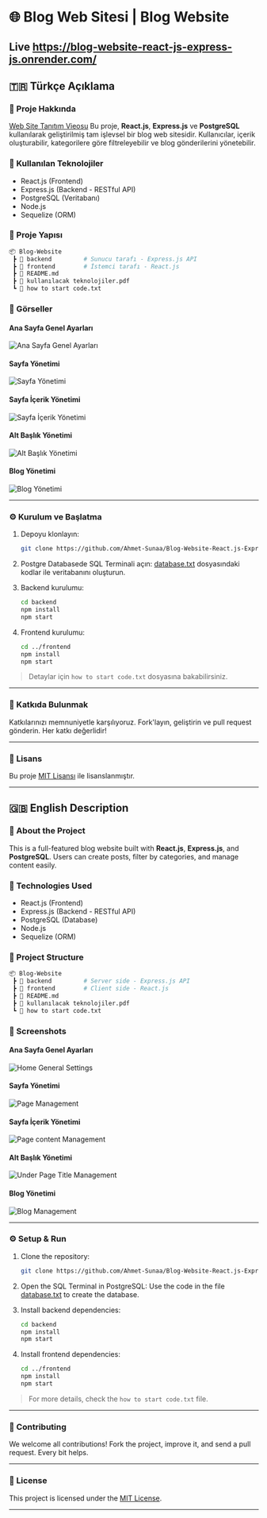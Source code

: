 # 🌐 Blog Web Sitesi | Blog Website

## Live https://blog-website-react-js-express-js.onrender.com/

## 🇹🇷 Türkçe Açıklama

### 📌 Proje Hakkında
[Web Site Tanıtım Vieosu](./Blog-sitesi-tanıtım-videosu.mp4)
Bu proje, **React.js**, **Express.js** ve **PostgreSQL** kullanılarak geliştirilmiş tam işlevsel bir blog web sitesidir. Kullanıcılar, içerik oluşturabilir, kategorilere göre filtreleyebilir ve blog gönderilerini yönetebilir.

### 🧰 Kullanılan Teknolojiler

- React.js (Frontend)
- Express.js (Backend - RESTful API)
- PostgreSQL (Veritabanı)
- Node.js
- Sequelize (ORM)

### 📂 Proje Yapısı

```bash
📦 Blog-Website
 ┣ 📁 backend         # Sunucu tarafı - Express.js API
 ┣ 📁 frontend        # İstemci tarafı - React.js
 ┣ 📄 README.md
 ┣ 📄 kullanılacak teknolojiler.pdf
 ┗ 📄 how to start code.txt
```

### 📸 Görseller

#### Ana Sayfa Genel Ayarları
![Ana Sayfa Genel Ayarları](./screenshots/Home-Genel-ayar-değiştirme.png)

#### Sayfa Yönetimi
![Sayfa Yönetimi](./screenshots/Sayfa-Yönetim.png)

#### Sayfa İçerik Yönetimi
![Sayfa İçerik Yönetimi](./screenshots/Sayfa-İçerik-Yönetim.png)

#### Alt Başlık Yönetimi
![Alt Başlık Yönetimi](./screenshots/Alt-Başlık-Ekleme.png)

#### Blog Yönetimi
![Blog Yönetimi](./screenshots/Blog.png)

---

### ⚙️ Kurulum ve Başlatma

1. Depoyu klonlayın:
   ```bash
   git clone https://github.com/Ahmet-Sunaa/Blog-Website-React.js-Express.js-PostgreSQL.git
   ```
2. Postgre Databasede SQL Terminali açın:
   [database.txt](./database.txt) dosyasındaki kodlar ile veritabanını oluşturun.

3. Backend kurulumu:
   ```bash
   cd backend
   npm install
   npm start
   ```

4. Frontend kurulumu:
   ```bash
   cd ../frontend
   npm install
   npm start
   ```

> Detaylar için `how to start code.txt` dosyasına bakabilirsiniz.

---

### 🤝 Katkıda Bulunmak

Katkılarınızı memnuniyetle karşılıyoruz. Fork'layın, geliştirin ve pull request gönderin. Her katkı değerlidir!

---

### 📄 Lisans

Bu proje [MIT Lisansı](LICENSE) ile lisanslanmıştır.

---

## 🇬🇧 English Description

### 📌 About the Project

This is a full-featured blog website built with **React.js**, **Express.js**, and **PostgreSQL**. Users can create posts, filter by categories, and manage content easily.

### 🧰 Technologies Used

- React.js (Frontend)
- Express.js (Backend - RESTful API)
- PostgreSQL (Database)
- Node.js
- Sequelize (ORM)

### 📂 Project Structure

```bash
📦 Blog-Website
 ┣ 📁 backend         # Server side - Express.js API
 ┣ 📁 frontend        # Client side - React.js
 ┣ 📄 README.md
 ┣ 📄 kullanılacak teknolojiler.pdf
 ┗ 📄 how to start code.txt
```

### 📸 Screenshots


#### Ana Sayfa Genel Ayarları
![Home General Settings](./screenshots/Home-Genel-ayar-değiştirme.png)

#### Sayfa Yönetimi
![Page Management](./screenshots/Sayfa-Yönetim.png)

#### Sayfa İçerik Yönetimi
![Page content Management](./screenshots/Sayfa-İçerik-Yönetim.png)

#### Alt Başlık Yönetimi
![Under Page Title Management](./screenshots/Alt-Başlık-Ekleme.png)

#### Blog Yönetimi
![Blog Management](./screenshots/Blog.png)

---

### ⚙️ Setup & Run

1. Clone the repository:
   ```bash
   git clone https://github.com/Ahmet-Sunaa/Blog-Website-React.js-Express.js-PostgreSQL.git
   ```

2. Open the SQL Terminal in PostgreSQL:
   Use the code in the file [database.txt](./database.txt) to create the database.

3. Install backend dependencies:
   ```bash
   cd backend
   npm install
   npm start
   ```

4. Install frontend dependencies:
   ```bash
   cd ../frontend
   npm install
   npm start
   ```

> For more details, check the `how to start code.txt` file.

---

### 🤝 Contributing

We welcome all contributions! Fork the project, improve it, and send a pull request. Every bit helps.

---

### 📄 License

This project is licensed under the [MIT License](LICENSE).

---
